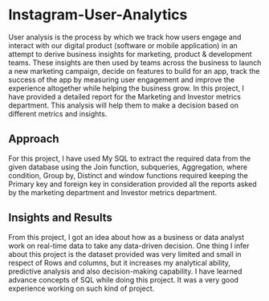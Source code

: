 # Instagram-User-Analytics

User analysis is the process by which we track how users engage and interact with our digital product (software or mobile application) in an attempt to derive business insights for marketing, product & development teams.
These insights are then used by teams across the business to launch a new marketing campaign, decide on features to build for an app, track the success of the app by measuring user engagement and improve the experience altogether while helping the business grow.
In this project, I have provided a detailed report for the Marketing and Investor metrics department. This analysis will help them to make a decision based on different metrics and insights.

## Approach

For this project, I have used My SQL to extract the required data from the given database using the Join function, subqueries, Aggregation, where condition, Group by,
Distinct and window functions required keeping the Primary key and foreign key in consideration provided all the reports asked by the marketing department and Investor
metrics department.

## Insights and Results

From this project, I got an idea about how as a business or data analyst work on real-time data to take any data-driven decision. One thing I infer about this project is the dataset provided was very limited and small in respect of Rows and columns, but it increases my analytical ability, predictive analysis and also decision-making capability. I have learned advance concepts of SQL while doing this project. It was a very good experience working on such kind of project.
